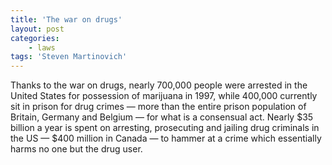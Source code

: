 ```yaml
---
title: 'The war on drugs'
layout: post
categories:
    - laws
tags: 'Steven Martinovich'
---
```


Thanks to the war on drugs, nearly 700,000 people were arrested in the United States for possession of marijuana in 1997, while 400,000 currently sit in prison for drug crimes — more than the entire prison population of Britain, Germany and Belgium — for what is a consensual act. Nearly $35 billion a year is spent on arresting, prosecuting and jailing drug criminals in the US — $400 million in Canada — to hammer at a crime which essentially harms no one but the drug user.